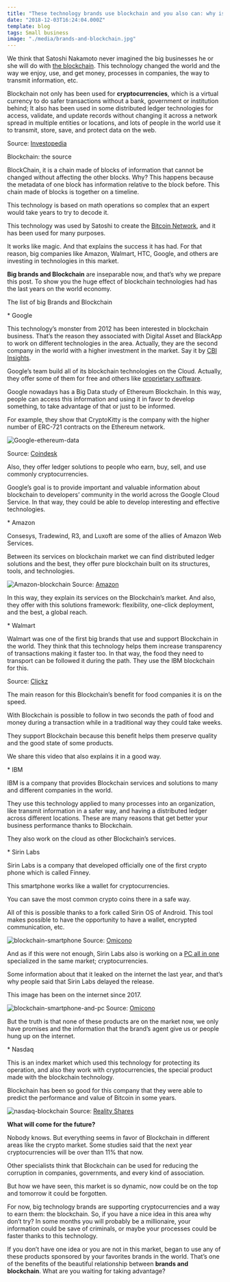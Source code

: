 ```yaml
---
title: "These technology brands use blockchain and you also can: why is it?"
date: "2018-12-03T16:24:04.000Z"
template: blog
tags: Small business
image: "./media/brands-and-blockchain.jpg"
---
```



We think that Satoshi Nakamoto never imagined the big businesses he or she will do with [the blockchain](https://en.wikipedia.org/wiki/Blockchain). This technology changed the world and the way we enjoy, use, and get money, processes in companies, the way to transmit information, etc. 

Blockchain not only has been used for **cryptocurrencies**, which is a virtual currency to do safer transactions without a bank, government or institution behind;  It also has been used in some distributed ledger technologies for access, validate, and update records without changing it across a network spread in multiple entities or locations, and lots of people in the world use it to transmit, store, save, and protect data on the web.

Source: [Investopedia](https://www.investopedia.com/terms/d/distributed-ledger-technology-dlt.asp)


<title-2>Blockchain: the source</title-2>

BlockChain, it is a chain made of blocks of information that cannot be changed without affecting the other blocks. Why? This happens because the metadata of one block has information relative to the block before. This chain made of blocks is together on a timeline.

This technology is based on math operations so complex that an expert would take years to try to decode it.

This technology was used by Satoshi to create the [Bitcoin Network](https://cryptoradar.co/guide/bitcoin), and it has been used for many purposes.

It works like magic. And that explains the success it has had. For that reason, big companies like Amazon, Walmart, HTC, Google, and others are investing in technologies in this market. 

**Big brands and Blockchain** are inseparable now, and that’s why we prepare this post. To show you the huge effect of blockchain technologies had has the last years on the world economy.


<title-2>The list of big Brands and Blockchain</title2>

<title-3>* Google</title3>

This technology’s monster from 2012 has been interested in blockchain business. That’s the reason they associated with Digital Asset and BlackApp to work on different technologies in the area. Actually, they are the second company in the world with a higher investment in the market. Say it by [CBI Insights](https://www.cbinsights.com/research/report/blockchain-trends-opportunities/). 

Google’s team build all of its blockchain technologies on the Cloud. Actually, they offer some of them for free and others like [proprietary software](https://cobuildlab.com/blog/software-open-source-vs-proprietary-software/). 

Google nowadays has a Big Data study of Ethereum Blockchain. In this way, people can access this information and using it in favor to develop something, to take advantage of that or just to be informed. 

For example, they show that CryptoKitty is the company with the higher number of ERC-721 contracts on the Ethereum network. 


![Google-ethereum-data](media/google-data-ethereum-image.png)

Source: [Coindesk](https://www.coindesk.com/google-now-provides-a-big-data-view-of-the-ethereum-blockchain)

Also, they offer ledger solutions to people who earn, buy, sell, and use commonly cryptocurrencies. 

Google’s goal is to provide important and valuable information about blockchain to developers’ community in the world across the Google Cloud Service. In that way, they could be able to develop interesting and effective technologies.

<title-3>* Amazon</title3>

Consesys, Tradewind, R3, and Luxoft are some of the allies of Amazon Web Services. 

Between its services on blockchain market we can find distributed ledger solutions and the best, they offer pure blockchain built on its structures, tools, and technologies. 

![Amazon-blockchain](media/amazon-blockchain.png)
Source: [Amazon](https://aws.amazon.com/es/partners/blockchain/#)

In this way, they explain its services on the Blockchain’s market. And also, they offer with this solutions framework: flexibility, one-click deployment, and the best, a global reach. 

<title-3>* Walmart</title3>

Walmart was one of the first big brands that use and support Blockchain in the world. 
They think that this technology helps them increase transparency of transactions making it faster too. In that way, the food they need to transport can be followed it during the path. They use the IBM blockchain for this. 

Source: [Clickz](https://www.clickz.com/brands-blockchain/209093/)

The main reason for this Blockchain’s benefit for food companies it is on the speed. 

With Blockchain is possible to follow in two seconds the path of food and money during a transaction while in a traditional way they could take weeks. 

They support Blockchain because this benefit helps them preserve quality and the good state of some products. 

We share this video that also explains it in a good way.

<youtube-video id="SV0KXBxSoio"></youtube-video>

<title-3>* IBM</title3>

IBM is a company that provides Blockchain services and solutions to many and different companies in the world. 

They use this technology applied to many processes into an organization, like transmit information in a safer way, and having a distributed ledger across different locations. These are many reasons that get better your business performance thanks to Blockchain.  


They also work on the cloud as other Blockchain’s services.

<title-3>* Sirin Labs</title3>

Sirin Labs is a company that developed officially one of the first crypto phone which is called Finney. 

This smartphone works like a wallet for cryptocurrencies.

You can save the most common crypto coins there in a safe way. 

All of this is possible thanks to a fork called Sirin OS of Android. This tool makes possible to have the opportunity to have a wallet, encrypted communication, etc.

![blockchain-smartphone](media/finney.jpg)
Source: [Omicono](https://omicrono.elespanol.com/2018/04/primer-telefono-con-blockchain/)

And as if this were not enough, Sirin Labs also is working on a [PC all in one](https://medium.com/@ViktorCrypto/smartphone-and-pc-on-blockchain-sirin-labs-5080ee371d3f) specialized in the same market; cryptocurrencies. 

Some information about that it leaked on the internet the last year, and that’s why people said that Sirin Labs delayed the release. 

This image has been on the internet since 2017. 

![blockchain-smartphone-and-pc](media/finney-and-pc.jpg)
Source: [Omicono](https://omicrono.elespanol.com/2018/04/primer-telefono-con-blockchain/)

But the truth is that none of these products are on the market now, we only have promises and the information that the brand’s agent give us or people hung up on the internet.

<title-3>* Nasdaq</title3>

This is an index market which used this technology for protecting its operation, and also they work with cryptocurrencies, the special product made with the blockchain technology. 

Blockchain has been so good for this company that they were able to predict the performance and value of Bitcoin in some years.

![nasdaq-blockchain](media/nasdaq-blockchain.jpg)
Source: [Reality Shares](https://twitter.com/realityshares?lang=en)    


**What will come for the future?** 


Nobody knows. But everything seems in favor of Blockchain in different areas like the crypto market. Some studies said that the next year cryptocurrencies will be over than 11% that now. 

Other specialists think that Blockchain can be used for reducing the corruption in companies, governments, and every kind of association. 

But how we have seen, this market is so dynamic, now could be on the top and tomorrow it could be forgotten.

For now, big technology brands are supporting cryptocurrencies and a way to earn them: the blockchain. So, if you have a nice idea in this area why don’t try? In some months you will probably be a millionaire, your information could be save of criminals, or maybe your processes could be faster thanks to this technology. 

If you don’t have one idea or you are not in this market, began to use any of these products sponsored by your favorites brands in the world. That’s one of the benefits of the beautiful relationship between **brands and blockchain**. What are you waiting for taking advantage?

